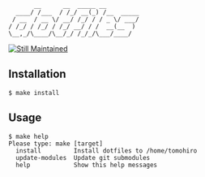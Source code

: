            __      __  _____ __
      ____/ /___  / /_/ __(_) /__  _____
     / __  / __ \/ __/ /_/ / / _ \/ ___/
    / /_/ / /_/ / /_/ __/ / /  __(__  )
    \__,_/\____/\__/_/ /_/_/\___/____/


[![Still Maintained](http://stillmaintained.com/Tomohiro/dotfiles.png)](http://stillmaintained.com/Tomohiro/dotfiles)


Installation
--------------------------------------------------------------------------------

    $ make install


Usage
--------------------------------------------------------------------------------

    $ make help
    Please type: make [target]
      install         Install dotfiles to /home/tomohiro
      update-modules  Update git submodules
      help            Show this help messages
